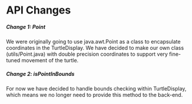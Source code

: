 API Changes
===


##### Change 1: Point
We were originally going to use java.awt.Point as a class to encapsulate coordinates in the TurtleDisplay. We have decided to make our own class (utils/Point.java) with double precision coordinates to support very fine-tuned movement of the turtle.

##### Change 2: isPointInBounds
For now we have decided to handle bounds checking within TurtleDisplay, which means we no longer need to provide this method to the back-end.